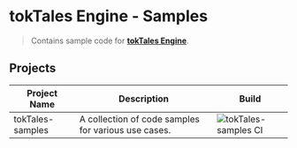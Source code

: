 # tokTales Engine - Samples

> Contains sample code for **[tokTales Engine](https://github.com/Tokelon/tokTales)**.

## Projects

| Project Name | Description | Build |
| ------------ | ----------- | ----- |
| tokTales-samples | A collection of code samples for various use cases. | ![tokTales-samples CI](https://github.com/Tokelon/tokTales-samples/workflows/tokTales-samples%20CI/badge.svg) |

